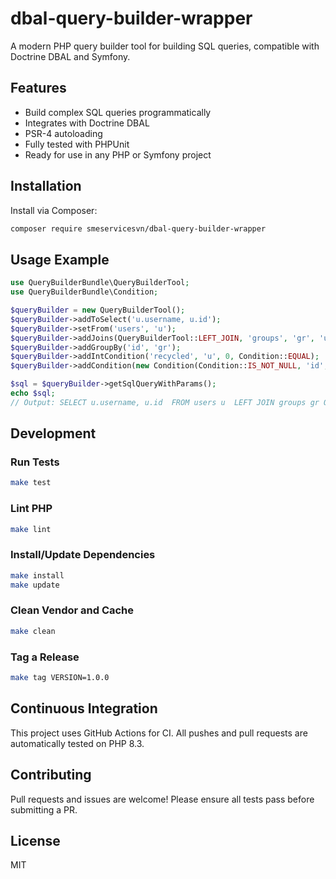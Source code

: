 # dbal-query-builder-wrapper

A modern PHP query builder tool for building SQL queries, compatible with Doctrine DBAL and Symfony.

## Features
- Build complex SQL queries programmatically
- Integrates with Doctrine DBAL
- PSR-4 autoloading
- Fully tested with PHPUnit
- Ready for use in any PHP or Symfony project

## Installation

Install via Composer:

```bash
composer require smeservicesvn/dbal-query-builder-wrapper
```

## Usage Example

```php
use QueryBuilderBundle\QueryBuilderTool;
use QueryBuilderBundle\Condition;

$queryBuilder = new QueryBuilderTool();
$queryBuilder->addToSelect('u.username, u.id');
$queryBuilder->setFrom('users', 'u');
$queryBuilder->addJoins(QueryBuilderTool::LEFT_JOIN, 'groups', 'gr', 'u.group_id = gr.id');
$queryBuilder->addGroupBy('id', 'gr');
$queryBuilder->addIntCondition('recycled', 'u', 0, Condition::EQUAL);
$queryBuilder->addCondition(new Condition(Condition::IS_NOT_NULL, 'id', 'gr'));

$sql = $queryBuilder->getSqlQueryWithParams();
echo $sql;
// Output: SELECT u.username, u.id  FROM users u  LEFT JOIN groups gr ON u.group_id = gr.id  WHERE  u.recycled = 0  AND  gr.id IS NOT NULL  GROUP BY gr.id
```

## Development

### Run Tests
```bash
make test
```

### Lint PHP
```bash
make lint
```

### Install/Update Dependencies
```bash
make install
make update
```

### Clean Vendor and Cache
```bash
make clean
```

### Tag a Release
```bash
make tag VERSION=1.0.0
```

## Continuous Integration

This project uses GitHub Actions for CI. All pushes and pull requests are automatically tested on PHP 8.3.

## Contributing

Pull requests and issues are welcome! Please ensure all tests pass before submitting a PR.

## License

MIT
